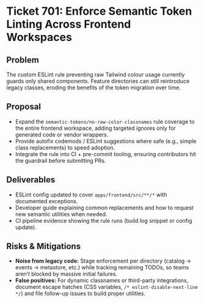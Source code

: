 # Ticket 701: Enforce Semantic Token Linting Across Frontend Workspaces

## Problem
The custom ESLint rule preventing raw Tailwind colour usage currently guards only shared components. Feature directories can still reintroduce legacy classes, eroding the benefits of the token migration over time.

## Proposal
- Expand the `semantic-tokens/no-raw-color-classnames` rule coverage to the entire frontend workspace, adding targeted ignores only for generated code or vendor wrappers.
- Provide autofix codemods / ESLint suggestions where safe (e.g., simple class replacements) to speed adoption.
- Integrate the rule into CI + pre-commit tooling, ensuring contributors hit the guardrail before submitting PRs.

## Deliverables
- ESLint config updated to cover `apps/frontend/src/**/*` with documented exceptions.
- Developer guide explaining common replacements and how to request new semantic utilities when needed.
- CI pipeline evidence showing the rule runs (build log snippet or config update).

## Risks & Mitigations
- **Noise from legacy code:** Stage enforcement per directory (catalog → events → metastore, etc.) while tracking remaining TODOs, so teams aren’t blocked by massive initial failures.
- **False positives:** For dynamic classnames or third-party integrations, document escape hatches (CSS variables, `/* eslint-disable-next-line */`) and file follow-up issues to build proper utilities.
